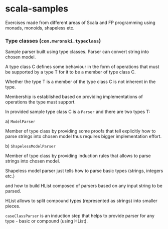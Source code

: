 # scala-samples

Exercises made from different areas of Scala and FP programming using monads, monoids, shapeless etc.

### Type classes (`com.mwronski.typeclass`)

Sample parser built using type classes. Parser can convert string into chosen model.

A type class C defines some behaviour in the form of operations that must be supported by a type T for it to be a member of type class C.

Whether the type T is a member of the type class C is not inherent in the type. 

Membership is established based on providing implementations of operations the type must support.

In provided sample type class C is a `Parser` and there are two types T:
 
a) `ModelParser` 
 
Member of type class by providing some proofs that tell explicitly how to parse strings into chosen model thus requires bigger implementation effort.

b) `ShapelessModelParser` 

Member of type class by providing induction rules that allows to parse strings into chosen model.
 
Shapeless model parser just tells how to parse basic types (strings, integers etc.) 

and how to build HList composed of parsers based on any input string to be parsed.
 
HList allows to split compound types (represented as strings) into smaller pieces.  

`caseClassParser` is an induction step that helps to provide parser for any type - basic or compound (using HList). 

